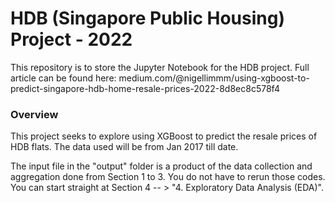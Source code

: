 # HDB (Singapore Public Housing) Project - 2022

This repository is to store the Jupyter Notebook for the HDB project. Full article can be found here: medium.com/@nigellimmm/using-xgboost-to-predict-singapore-hdb-home-resale-prices-2022-8d8ec8c578f4

### Overview
This project seeks to explore using XGBoost to predict the resale prices of HDB flats. The data used will be from Jan 2017 till date. 

The input file in the "output" folder is a product of the data collection and aggregation done from Section 1 to 3. You do not have to rerun those codes. You can start straight at Section 4 -- > "4. Exploratory Data Analysis (EDA)".
